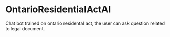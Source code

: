 # OntarioResidentialActAI

Chat bot trained on ontario residental act, the user can ask question related to legal document. 
